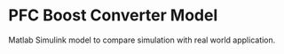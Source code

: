 # PFC Boost Converter Model
Matlab Simulink model to compare simulation with real world application.
